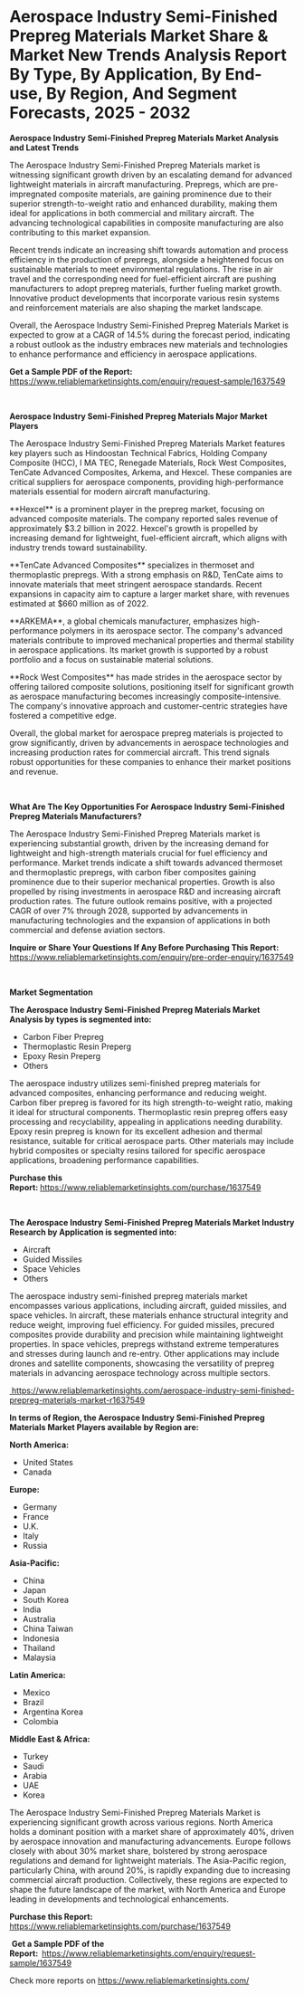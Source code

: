 <p><h1>Aerospace Industry Semi-Finished Prepreg Materials Market Share & Market New Trends Analysis Report By Type, By Application, By End-use, By Region, And Segment Forecasts, 2025 - 2032</h1></p><p><strong>Aerospace Industry Semi-Finished Prepreg Materials Market Analysis and Latest Trends</strong></p>
<p><p>The Aerospace Industry Semi-Finished Prepreg Materials market is witnessing significant growth driven by an escalating demand for advanced lightweight materials in aircraft manufacturing. Prepregs, which are pre-impregnated composite materials, are gaining prominence due to their superior strength-to-weight ratio and enhanced durability, making them ideal for applications in both commercial and military aircraft. The advancing technological capabilities in composite manufacturing are also contributing to this market expansion.</p><p>Recent trends indicate an increasing shift towards automation and process efficiency in the production of prepregs, alongside a heightened focus on sustainable materials to meet environmental regulations. The rise in air travel and the corresponding need for fuel-efficient aircraft are pushing manufacturers to adopt prepreg materials, further fueling market growth. Innovative product developments that incorporate various resin systems and reinforcement materials are also shaping the market landscape.</p><p>Overall, the Aerospace Industry Semi-Finished Prepreg Materials Market is expected to grow at a CAGR of 14.5% during the forecast period, indicating a robust outlook as the industry embraces new materials and technologies to enhance performance and efficiency in aerospace applications.</p></p>
<p><strong>Get a Sample PDF of the Report:&nbsp;</strong> <a href="https://www.reliablemarketinsights.com/enquiry/request-sample/1637549?utm_campaign=3295&utm_medium=2&utm_source=Github&utm_content=ia&utm_term=23032025&utm_id=aerospace-industry-semi-finished-prepreg-materials">https://www.reliablemarketinsights.com/enquiry/request-sample/1637549</a></p>
<p>&nbsp;</p>
<p><strong>Aerospace Industry Semi-Finished Prepreg Materials Major Market Players</strong></p>
<p><p>The Aerospace Industry Semi-Finished Prepreg Materials Market features key players such as Hindoostan Technical Fabrics, Holding Company Composite (HCC), I MA TEC, Renegade Materials, Rock West Composites, TenCate Advanced Composites, Arkema, and Hexcel. These companies are critical suppliers for aerospace components, providing high-performance materials essential for modern aircraft manufacturing.</p><p>**Hexcel** is a prominent player in the prepreg market, focusing on advanced composite materials. The company reported sales revenue of approximately $3.2 billion in 2022. Hexcel's growth is propelled by increasing demand for lightweight, fuel-efficient aircraft, which aligns with industry trends toward sustainability.</p><p>**TenCate Advanced Composites** specializes in thermoset and thermoplastic prepregs. With a strong emphasis on R&D, TenCate aims to innovate materials that meet stringent aerospace standards. Recent expansions in capacity aim to capture a larger market share, with revenues estimated at $660 million as of 2022.</p><p>**ARKEMA**, a global chemicals manufacturer, emphasizes high-performance polymers in its aerospace sector. The company's advanced materials contribute to improved mechanical properties and thermal stability in aerospace applications. Its market growth is supported by a robust portfolio and a focus on sustainable material solutions.</p><p>**Rock West Composites** has made strides in the aerospace sector by offering tailored composite solutions, positioning itself for significant growth as aerospace manufacturing becomes increasingly composite-intensive. The company's innovative approach and customer-centric strategies have fostered a competitive edge.</p><p>Overall, the global market for aerospace prepreg materials is projected to grow significantly, driven by advancements in aerospace technologies and increasing production rates for commercial aircraft. This trend signals robust opportunities for these companies to enhance their market positions and revenue.</p></p>
<p>&nbsp;</p>
<p><strong>What Are The Key Opportunities For Aerospace Industry Semi-Finished Prepreg Materials Manufacturers?</strong></p>
<p><p>The Aerospace Industry Semi-Finished Prepreg Materials market is experiencing substantial growth, driven by the increasing demand for lightweight and high-strength materials crucial for fuel efficiency and performance. Market trends indicate a shift towards advanced thermoset and thermoplastic prepregs, with carbon fiber composites gaining prominence due to their superior mechanical properties. Growth is also propelled by rising investments in aerospace R&D and increasing aircraft production rates. The future outlook remains positive, with a projected CAGR of over 7% through 2028, supported by advancements in manufacturing technologies and the expansion of applications in both commercial and defense aviation sectors.</p></p>
<p><strong>Inquire or Share Your Questions If Any Before Purchasing This Report:</strong> <a href="https://www.reliablemarketinsights.com/enquiry/pre-order-enquiry/1637549?utm_campaign=3295&utm_medium=2&utm_source=Github&utm_content=ia&utm_term=23032025&utm_id=aerospace-industry-semi-finished-prepreg-materials">https://www.reliablemarketinsights.com/enquiry/pre-order-enquiry/1637549</a></p>
<p>&nbsp;</p>
<p><strong>Market Segmentation</strong></p>
<p><strong>The Aerospace Industry Semi-Finished Prepreg Materials Market Analysis by types is segmented into:</strong></p>
<p><ul><li>Carbon Fiber Prepreg</li><li>Thermoplastic Resin Preperg</li><li>Epoxy Resin Preperg</li><li>Others</li></ul></p>
<p><p>The aerospace industry utilizes semi-finished prepreg materials for advanced composites, enhancing performance and reducing weight. Carbon fiber prepreg is favored for its high strength-to-weight ratio, making it ideal for structural components. Thermoplastic resin prepreg offers easy processing and recyclability, appealing in applications needing durability. Epoxy resin prepreg is known for its excellent adhesion and thermal resistance, suitable for critical aerospace parts. Other materials may include hybrid composites or specialty resins tailored for specific aerospace applications, broadening performance capabilities.</p></p>
<p><strong>Purchase this Report:&nbsp;</strong><a href="https://www.reliablemarketinsights.com/purchase/1637549?utm_campaign=3295&utm_medium=2&utm_source=Github&utm_content=ia&utm_term=23032025&utm_id=aerospace-industry-semi-finished-prepreg-materials">https://www.reliablemarketinsights.com/purchase/1637549</a></p>
<p>&nbsp;</p>
<p><strong>The Aerospace Industry Semi-Finished Prepreg Materials Market Industry Research by Application is segmented into:</strong></p>
<p><ul><li>Aircraft</li><li>Guided Missiles</li><li>Space Vehicles</li><li>Others</li></ul></p>
<p><p>The aerospace industry semi-finished prepreg materials market encompasses various applications, including aircraft, guided missiles, and space vehicles. In aircraft, these materials enhance structural integrity and reduce weight, improving fuel efficiency. For guided missiles, precured composites provide durability and precision while maintaining lightweight properties. In space vehicles, prepregs withstand extreme temperatures and stresses during launch and re-entry. Other applications may include drones and satellite components, showcasing the versatility of prepreg materials in advancing aerospace technology across multiple sectors.</p></p>
<p><a href="https://www.reliablemarketinsights.com/aerospace-industry-semi-finished-prepreg-materials-market-r1637549?utm_campaign=3295&utm_medium=2&utm_source=Github&utm_content=ia&utm_term=23032025&utm_id=aerospace-industry-semi-finished-prepreg-materials">&nbsp;https://www.reliablemarketinsights.com/aerospace-industry-semi-finished-prepreg-materials-market-r1637549</a></p>
<p><strong>In terms of Region, the Aerospace Industry Semi-Finished Prepreg Materials Market Players available by Region are:</strong></p>
<p>
    <p> <strong> North America: </strong>
        <ul>
            <li>United States</li>
            <li>Canada</li>
        </ul>
        </p> 
    <p> <strong> Europe: </strong>
        <ul>
            <li>Germany</li>
            <li>France</li>
            <li>U.K.</li>
            <li>Italy</li>
            <li>Russia</li>
        </ul>
        </p> 
    <p> <strong> Asia-Pacific: </strong>
        <ul>
            <li>China</li>
            <li>Japan</li>
            <li>South Korea</li>
            <li>India</li>
            <li>Australia</li>
            <li>China Taiwan</li>
            <li>Indonesia</li>
            <li>Thailand</li>
            <li>Malaysia</li>
        </ul>
        </p> 
    <p> <strong> Latin America: </strong>
        <ul>
            <li>Mexico</li>
            <li>Brazil</li>
            <li>Argentina Korea</li>
            <li>Colombia</li>
        </ul>
        </p> 
    <p> <strong> Middle East & Africa: </strong>
        <ul>
            <li>Turkey</li>
            <li>Saudi</li>
            <li>Arabia</li>
            <li>UAE</li>
            <li>Korea</li>
        </ul>
    </p>
    </p>
<p><p>The Aerospace Industry Semi-Finished Prepreg Materials Market is experiencing significant growth across various regions. North America holds a dominant position with a market share of approximately 40%, driven by aerospace innovation and manufacturing advancements. Europe follows closely with about 30% market share, bolstered by strong aerospace regulations and demand for lightweight materials. The Asia-Pacific region, particularly China, with around 20%, is rapidly expanding due to increasing commercial aircraft production. Collectively, these regions are expected to shape the future landscape of the market, with North America and Europe leading in developments and technological enhancements.</p></p>
<p><strong>Purchase this Report: </strong><a href="https://www.reliablemarketinsights.com/purchase/1637549?utm_campaign=3295&utm_medium=2&utm_source=Github&utm_content=ia&utm_term=23032025&utm_id=aerospace-industry-semi-finished-prepreg-materials">https://www.reliablemarketinsights.com/purchase/1637549</a></p>
<p>&nbsp;<strong>Get a Sample PDF of the Report:&nbsp;&nbsp;</strong><a href="https://www.reliablemarketinsights.com/enquiry/request-sample/1637549?utm_campaign=3295&utm_medium=2&utm_source=Github&utm_content=ia&utm_term=23032025&utm_id=aerospace-industry-semi-finished-prepreg-materials">https://www.reliablemarketinsights.com/enquiry/request-sample/1637549</a></p>
<p><strong></strong></p>
<p>Check more reports on <a href="https://www.reliablemarketinsights.com/?utm_campaign=3295&utm_medium=2&utm_source=Github&utm_content=ia&utm_term=23032025&utm_id=aerospace-industry-semi-finished-prepreg-materials">https://www.reliablemarketinsights.com/</a></p>